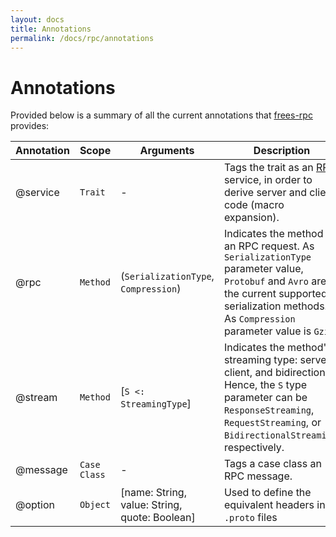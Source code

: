 ```yaml
---
layout: docs
title: Annotations
permalink: /docs/rpc/annotations
---
```


# Annotations

Provided below is a summary of all the current annotations that [frees-rpc] provides:

Annotation | Scope | Arguments | Description
--- | --- | --- | ---
@service | `Trait` | - | Tags the trait as an [RPC] service, in order to derive server and client code (macro expansion).
@rpc | `Method` | (`SerializationType`, `Compression`) | Indicates the method is an RPC request. As `SerializationType` parameter value, `Protobuf` and `Avro` are the current supported serialization methods. As `Compression` parameter value is `Gzip`.
@stream | `Method` | [`S <: StreamingType`] | Indicates the  method's streaming type: server, client, and bidirectional. Hence, the `S` type parameter can be `ResponseStreaming`, `RequestStreaming`, or `BidirectionalStreaming`, respectively.
@message | `Case Class` | - | Tags a case class an RPC message.
@option | `Object` | [name: String, value: String, quote: Boolean] | Used to define the equivalent headers in `.proto` files

[RPC]: https://en.wikipedia.org/wiki/Remote_procedure_call
[HTTP/2]: https://http2.github.io/
[gRPC]: https://grpc.io/
[frees-rpc]: https://github.com/frees-io/freestyle-rpc
[Java gRPC]: https://github.com/grpc/grpc-java
[JSON]: https://en.wikipedia.org/wiki/JSON
[gRPC guide]: https://grpc.io/docs/guides/
[@tagless algebra]: http://frees.io/docs/core/algebras/
[PBDirect]: https://github.com/btlines/pbdirect
[scalameta]: https://github.com/scalameta/scalameta
[Monix]: https://monix.io/
[cats-effect]: https://github.com/typelevel/cats-effect
[freestyle-rpc-examples]: https://github.com/frees-io/freestyle-rpc-examples
[Metrifier]: https://github.com/47deg/metrifier
[frees-config]: http://frees.io/docs/patterns/config/